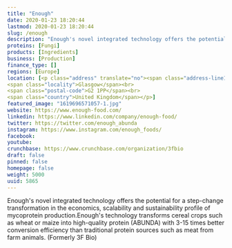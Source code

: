 ```yaml
---
title: "Enough"
date: 2020-01-23 18:20:44
lastmod: 2020-01-23 18:20:44
slug: /enough
description: "Enough's novel integrated technology offers the potential for a step-change transformation in the economics, scalability and sustainability profile of mycoprotein production.Enough's technology transforms cereal crops such as wheat or maize into high-quality protein (ABUNDA) with 3-15 times better conversion efficiency than traditional protein sources such as meat from farm animals. (Formerly 3F Bio)"
proteins: [Fungi]
products: [Ingredients]
business: [Production]
finance_type: []
regions: [Europe]
location: [<p class="address" translate="no"><span class="address-line1">West George Street</span><br>
<span class="locality">Glasgow</span><br>
<span class="postal-code">G2 1PP</span><br>
<span class="country">United Kingdom</span></p>]
featured_image: "1619696571057-1.jpg"
website: https://www.enough-food.com/
linkedin: https://www.linkedin.com/company/enough-food/
twitter: https://twitter.com/enough_abunda
instagram: https://www.instagram.com/enough_foods/
facebook: 
youtube: 
crunchbase: https://www.crunchbase.com/organization/3fbio
draft: false
pinned: false
homepage: false
weight: 5000
uuid: 5865
---
```

Enough's novel integrated technology offers the potential for a step-change transformation in the economics, scalability and sustainability profile of mycoprotein production.Enough's technology transforms cereal crops such as wheat or maize into high-quality protein (ABUNDA) with 3-15 times better conversion efficiency than traditional protein sources such as meat from farm animals. (Formerly 3F Bio)
